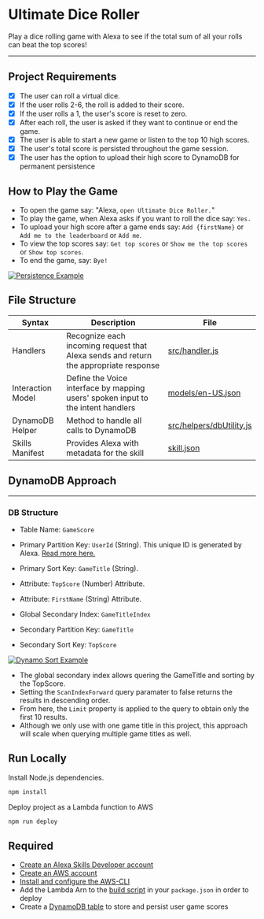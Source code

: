 # Ultimate Dice Roller

Play a dice rolling game with Alexa to see if the total sum of all your rolls can beat the top scores!

---

## Project Requirements

- [x] The user can roll a virtual dice.
- [x] If the user rolls 2-6, the roll is added to their score.
- [x] If the user rolls a 1, the user's score is reset to zero.
- [x] After each roll, the user is asked if they want to continue or end the game.
- [x] The user is able to start a new game or listen to the top 10 high scores.
- [x] The user's total score is persisted throughout the game session.
- [x] The user has the option to upload their high score to DynamoDB for permanent persistence

## How to Play the Game

- To open the game say: "Alexa, `open Ultimate Dice Roller.`"
- To play the game, when Alexa asks if you want to roll the dice say: `Yes.`
- To upload your high score after a game ends say: `Add {firstName}` or `Add me to the leaderboard` or `Add me`.
- To view the top scores say: `Get top scores` or `Show me the top scores` or `Show top scores`.
- To end the game, say: `Bye!`

[![Persistence Example](https://i.gyazo.com/98c487227c894de1a52eafea40331ce6.png)](https://gyazo.com/98c487227c894de1a52eafea40331ce6)

## File Structure

| Syntax            | Description                                                                          | File                                                                                                              |
| ----------------- | ------------------------------------------------------------------------------------ | ----------------------------------------------------------------------------------------------------------------- |
| Handlers          | Recognize each incoming request that Alexa sends and return the appropriate response | [src/handler.js](https://github.com/garrettmmoore/alexa-dice-game/blob/master/src/handler.js)                     |
| Interaction Model | Define the Voice interface by mapping users' spoken input to the intent handlers     | [models/en-US.json](https://github.com/garrettmmoore/alexa-dice-game/blob/master/models/en-US.json)               |
| DynamoDB Helper   | Method to handle all calls to DynamoDB                                               | [src/helpers/dbUtility.js](https://github.com/garrettmmoore/alexa-dice-game/blob/master/src/helpers/dbUtility.js) |
| Skills Manifest   | Provides Alexa with metadata for the skill                                           | [skill.json](https://github.com/garrettmmoore/alexa-dice-game/blob/master/skill.json)                             |

## DynamoDB Approach

---

### DB Structure

- Table Name: `GameScore`
- Primary Partition Key: `UserId` (String). This unique ID is generated by Alexa. [Read more here.](https://developer.amazon.com/en-US/docs/alexa/custom-skills/request-and-response-json-reference.html)
- Primary Sort Key: `GameTitle` (String).
- Attribute: `TopScore` (Number) Attribute.
- Attribute: `FirstName` (String) Attribute.

- Global Secondary Index: `GameTitleIndex`
- Secondary Partition Key: `GameTitle`
- Secondary Sort Key: `TopScore`

[![Dynamo Sort Example](https://i.gyazo.com/ec3331a4e2f8a734cc7bef8b67a31dd1.png)](https://gyazo.com/ec3331a4e2f8a734cc7bef8b67a31dd1)

- The global secondary index allows quering the GameTitle and sorting by the TopScore.
- Setting the `ScanIndexForward` query paramater to false returns the results in descending order.
- From here, the `Limit` property is applied to the query to obtain only the first 10 results.
- Although we only use with one game title in this project, this approach will scale when querying multiple game titles as well.

## Run Locally

Install Node.js dependencies.

```bash
npm install
```

Deploy project as a Lambda function to AWS

```bash
npm run deploy
```

## Required

- [Create an Alexa Skills Developer account](https://developer.amazon.com/en-US/alexa/alexa-skills-kit)
- [Create an AWS account](https://aws.amazon.com)
- [Install and configure the AWS-CLI](https://aws.amazon.com/cli/)
- Add the Lambda Arn to the [build script](https://github.com/garrettmmoore/alexa-dice-game/blob/39e1c5affe553696ac860c616f112a678e89b577/package.json#L7) in your `package.json` in order to deploy
- Create a [DynamoDB table](https://console.aws.amazon.com/dynamodb) to store and persist user game scores
